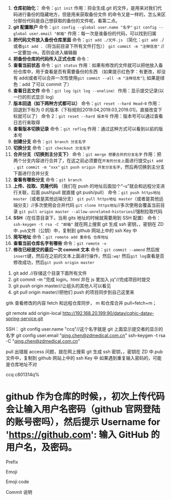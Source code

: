 1. **仓库初始化：**
   命令：`git init`
   作用：将会生成.git 的文件，是用来对我们代码进行备份的隐藏地方，但是用来获取备份文件
   的命令又是一样的，怎么来区分那份代码是自己想获取的备份的文件呢，看第二点。
2. **git 配置账户**
   命令：`git config --global user.name "名字"`
   `git config --global user.email "邮箱"`
   作用：每一次是谁备份的代码，可以找到归属
3. **把代码文件放入备份仓库里面**
   命令：`git add ./文件.js` （简化：`git add .`/或者`git add .`（将当前目录下所有文件打包））
   `git commit -m "注释信息"` //一定要加-m，否则会进入编辑器
4. **把备份仓库的代码传入正式仓库**
   命令：
5. **查看当前状态**
   命令：`git status`
   作用：如果有修改的文件就可以把他放入备份仓库中，用于查看是否有需要备份的东西
   （如果提示红色字：有更改，却没有 add(或者可以合并一次性使用`git commit --all -m "注释信息"`);
   如果是绿色：add 了可以 commit 了）
6. **查看日志文件**
   命令：`git log（git log --oneline）`
   作用：显示提交记录(以一行的形式显示 log)
7.  **版本回退（如下两种方式都可以）**
   命令：`git reset --hard Head~0`
   作用：回退到下标为 0 的版本（下标规则[2019.04,2019.03,2019.01]，直接改变下标就可以了）
   命令 2：`git reset --hard 版本号`
   作用：版本号可以通过查看日志行来取得
8. **查看版本切换记录**
   命令：`git reflog`
   作用：通过这种方式可以看到以前的版本号
9. **创建分支**
   命令：`git branch 分支名字`
10. **切换分支**
    命令：`git checkout 分支名字`
11. **合并分支（切换到主分支下）**
    命令：`git merge 想要合并的分支名字`
    作用：把两个分支内容进行合并了，在这之前必须要在`开发的分支上`面进行提交`git add .` `git commit -m "xxx"` `git push origin 开发分支名字`，然后再切换到主分支下面进行合并分支
12. **查看有哪些分支**
    命令：`git branch`
13. **上传、拉取、克隆代码**
    （我们在 push 的地址后面加个“-u”就会和远程分支进行关联，后面 push\pull 就直接 git push/pull）
    命令：`git push https地址 master`（或者是其他远端分支）
    `git pull https地址 master`（或者是其他远端分支）//多次使用会合并代码
    `git clone https地址`//多次使用会覆盖当前目录
    `git pull origin master --allow-unrelated-histories`//强制拉取代码
14. **SSH**（在任意目录下，当用 gits 地址的时候就需要用到 SSH 配置）
    命令：`ssh-keygen -t rsa -C "邮箱"`
    就在网上搜索 git 生成 ssh 密钥，，密钥在 ZD 中`.pub`文件（公钥）中，复制到 github 网站上中的 ssh Key 中
15. **简写地址**
    命令：`git remote add 重命名 仓库地址`
16. **查看当前仓库名字有哪些**
    命令：`git remote -v`
17. **修改已经提交的最后一次 commit 文本**
    命令：`git commit --amend`
    然后按`insert`键，然后在之前的文本上面进行操作，然后`:wq!`
    然后`git log`查看是否修改成功，然后`git push origin master`

1) git add .//存储这个目录下面所有文件
2) git commit -m "完成 login。html 并在 js 里加入 jq"//完成项目时提交
3) git push origin master//让组头的其他人可以看见
4) git pull origin master//把他们 push 的项目同步到自己这里来

gitk 查看修改的内容
fetch 和远程仓库同步，
m 和仓库合并
pull=fetch+m；

git remote add origin-local http://192.168.20.199:90/datav/cqhic-datav-spring-service.git

SSH：
git config user.name "ccq"//这个名字就是 git 上面显示提交者的显示的名字
git config user.email "qing.chen@zdmedical.com.cn"
ssh-keygen -t rsa -C "qing.chen@zdmedical.com.cn"

pull 出错报 access 问题，就在网上搜索 git 生成 ssh 密钥，，密钥在 ZD 中.pub 文件中，复制到 github 网站上中的 ssh Key 中
如果遇到重复输入密码的，可能是仓库地址不对

ccq
c801314q%

github 作为仓库的时候，，初次上传代码会让输入用户名密码（github 官网登陆的账号密吗），然后提示 Username for 'https://github.com':
输入 GitHub 的用户名，及密码。
====================================================

Prefix

Emoji

Emoji code

Commit 说明
